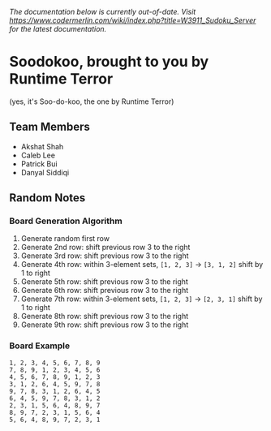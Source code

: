 *The documentation below is currently out-of-date. Visit https://www.codermerlin.com/wiki/index.php?title=W3911_Sudoku_Server for the latest documentation.*
# Soodokoo, brought to you by Runtime Terror
(yes, it's Soo-do-koo, the one by Runtime Terror)
## Team Members
* Akshat Shah
* Caleb Lee
* Patrick Bui
* Danyal Siddiqi

## Random Notes
### Board Generation Algorithm
1. Generate random first row
2. Generate 2nd row: shift previous row 3 to the right
3. Generate 3rd row: shift previous row 3 to the right
4. Generate 4th row: within 3-element sets, `[1, 2, 3]` -> `[3, 1, 2]` shift by 1 to right
5. Generate 5th row: shift previous row 3 to the right
6. Generate 6th row: shift previous row 3 to the right
7. Generate 7th row: within 3-element sets, `[1, 2, 3]` -> `[2, 3, 1]` shift by 1 to right
8. Generate 8th row: shift previous row 3 to the right
9. Generate 9th row: shift previous row 3 to the right

### Board Example
```
1, 2, 3, 4, 5, 6, 7, 8, 9
7, 8, 9, 1, 2, 3, 4, 5, 6
4, 5, 6, 7, 8, 9, 1, 2, 3
3, 1, 2, 6, 4, 5, 9, 7, 8
9, 7, 8, 3, 1, 2, 6, 4, 5
6, 4, 5, 9, 7, 8, 3, 1, 2
2, 3, 1, 5, 6, 4, 8, 9, 7
8, 9, 7, 2, 3, 1, 5, 6, 4
5, 6, 4, 8, 9, 7, 2, 3, 1
```
